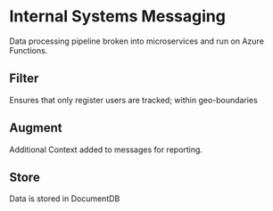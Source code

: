 # Internal Systems Messaging
Data processing pipeline broken into microservices and run on Azure Functions.

## Filter
Ensures that only register users are tracked; within geo-boundaries

## Augment
Additional Context added to messages for reporting.

## Store
Data is stored in DocumentDB